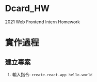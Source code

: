 # Dcard_HW
2021 Web Frontend Intern Homework


# 實作過程
## 建立專案
1. 輸入指令:
`create-react-app hello-world`

